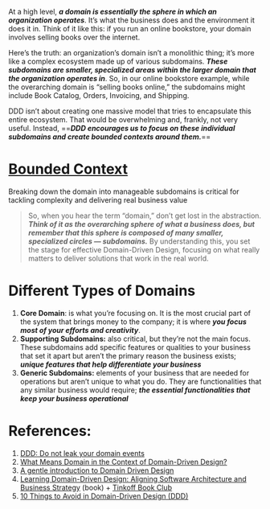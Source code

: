 At a high level, ***a domain is essentially the sphere in which an organization operates***. It’s what the business does and the environment it does it in. Think of it like this: if you run an online bookstore, your domain involves selling books over the internet. 

Here’s the truth: an organization’s domain isn’t a monolithic thing; it’s more like a complex ecosystem made up of various subdomains. ***These subdomains are smaller, specialized areas within the larger domain that the organization operates in***. So, in our online bookstore example, while the overarching domain is “selling books online,” the subdomains might include Book Catalog, Orders, Invoicing, and Shipping.

DDD isn’t about creating one massive model that tries to encapsulate this entire ecosystem. That would be overwhelming and, frankly, not very useful. Instead, ==***DDD encourages us to focus on these individual subdomains and create bounded contexts around them.***==
# **[Bounded Context](../../2.%20Architecture/3.%20Non-functional%20System%20Characteristics/Complexity%20and%20Coupling/Bounded%20Context.md)**

Breaking down the domain into manageable subdomains is critical for tackling complexity and delivering real business value

> So, when you hear the term “domain,” don’t get lost in the abstraction. ***Think of it as the overarching sphere of what a business does, but remember that this sphere is composed of many smaller, specialized circles — subdomains.*** By understanding this, you set the stage for effective Domain-Driven Design, focusing on what really matters to deliver solutions that work in the real world.

# Different Types of Domains

1. **Core Domain**: is what you’re focusing on. It is the most crucial part of the system that brings money to the company; it is where ***you focus most of your efforts and creativity***.
2. **Supporting Subdomains:** also critical, but they’re not the main focus. These subdomains add specific features or qualities to your business that set it apart but aren’t the primary reason the business exists; ***unique features that help differentiate your business***
3. **Generic Subdomains:** elements of your business that are needed for operations but aren’t unique to what you do. They are functionalities that any similar business would require; ***the essential functionalities that keep your business operational***


# References:

1. [DDD: Do not leak your domain events](https://joemugen.medium.com/ddd-do-not-leak-your-domain-events-456919346273)
2. [What Means Domain in the Context of Domain-Driven Design?](https://levelup.gitconnected.com/what-means-domain-in-the-context-of-domain-driven-design-6d604685f5ca)
3. [A gentle introduction to Domain Driven Design](https://blog.thelonearchitect.com/a-gentle-introduction-to-domain-driven-design-dc7cc169b1d)
4. [Learning Domain-Driven Design: Aligning Software Architecture and Business Strategy](http://library.lol/main/4F6FC3E2CE3FB49FDA969A126A42C899) (book) + [Tinkoff Book Club](https://www.youtube.com/playlist?list=PLLrf_044z4Jr19VrA7NCmHQ4Wfi8e8Qq7)
5. [10 Things to Avoid in Domain-Driven Design (DDD)](https://dzone.com/articles/10-things-to-avoid-in-domain-driven-design)